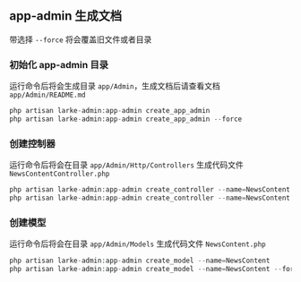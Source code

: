 ## app-admin 生成文档

带选择 `--force` 将会覆盖旧文件或者目录


### 初始化 app-admin 目录

运行命令后将会生成目录 `app/Admin`，生成文档后请查看文档 `app/Admin/README.md`

```php
php artisan larke-admin:app-admin create_app_admin
php artisan larke-admin:app-admin create_app_admin --force
```


### 创建控制器

运行命令后将会在目录 `app/Admin/Http/Controllers` 生成代码文件 `NewsContentController.php`

```php
php artisan larke-admin:app-admin create_controller --name=NewsContent
php artisan larke-admin:app-admin create_controller --name=NewsContent --force
```


### 创建模型

运行命令后将会在目录 `app/Admin/Models` 生成代码文件 `NewsContent.php`

```php
php artisan larke-admin:app-admin create_model --name=NewsContent
php artisan larke-admin:app-admin create_model --name=NewsContent --force
```
